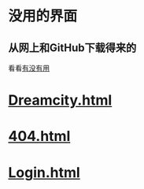 # 没用的界面

## 从网上和GitHub下载得来的

看看[有没有用](https://github.com/Laomao1104/test/blob/main/WEB.md)
# [Dreamcity.html](https://laomao1104.github.io/test/dreamcity.html/)
# [404.html](https://laomao1104.github.io/test/404.html/)
# [Login.html](https://laomao1104.github.io/test/login.html/)
